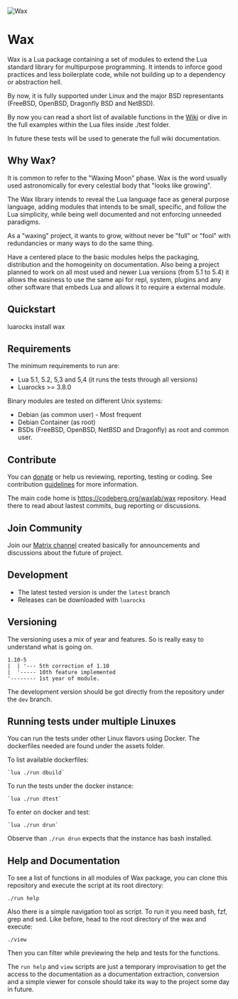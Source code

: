![Wax](https://repository-images.githubusercontent.com/527150563/25981ea3-4df3-4c7e-b496-6c66ee7a5574)

# Wax

Wax is a Lua package containing a set of modules to extend the Lua standard
library for multipurpose programming. It intends to inforce good practices
and less boilerplate code, while not building up to a dependency or abstraction
hell.

By now, it is fully supported under Linux and the major BSD representants
(FreeBSD, OpenBSD, Dragonfly BSD and NetBSD).

By now you can read a short list of available functions in the
[Wiki](https://codeberg.org/waxlab/wax/wiki)
or dive in the full examples within the Lua files inside ./test folder.

In future these tests will be used to generate the full wiki documentation.


## Why Wax?

It is common to refer to the "Waxing Moon" phase. Wax is the word usually used
astronomically for every celestial body that "looks like growing".

The Wax library intends to reveal the Lua language face as general purpose
language, adding modules that intends to be small, specific, and follow the
Lua simplicity, while being well documented and not enforcing unneeded
paradigms.

As a "waxing" project, it wants to grow, without never be "full" or "fool"
with redundancies or many ways to do the same thing.

Have a centered place to the basic modules helps the packaging, distribution
and the homogeinity on documentation. Also being a project planned to work on
all most used and newer Lua versions (from 5.1 to 5.4) it allows the easiness
to use the same api for repl, system, plugins and any other software that embeds
Lua and allows it to require a external module.


## Quickstart

luarocks install wax


## Requirements
The minimum requirements to run are:

* Lua 5.1, 5.2, 5,3 and 5,4 (it runs the tests through all versions)
* Luarocks >= 3.8.0

Binary modules are tested on different Unix systems:

* Debian (as common user) - Most frequent
* Debian Container (as root)
* BSDs (FreeBSD, OpenBSD, NetBSD and Dragonfly) as root and common user.


## Contribute

You can [donate](https://liberapay.com/WaxLab/donate) or help us
reviewing, reporting, testing or coding.
See contribution [guidelines](contributing.md) for more information.

The main code home is https://codeberg.org/waxlab/wax repository.
Head there to read about lastest commits, bug reporting or discussions.


## Join Community

Join our [Matrix channel]([https://matrix.to/#/#wax-lua:matrix.org])
created basically for announcements and discussions about the future of project.


## Development

* The latest tested version is under the `latest` branch
* Releases can be downloaded with `luarocks`


## Versioning

The versioning uses a mix of year and features. So is really easy to understand
what is going on.

```
1.10-5
|  | '--- 5th correction of 1.10
|  '----- 10th feature implemented
'-------- 1st year of module.
```

The development version should be got directly from the repository under the
`dev` branch.


## Running tests under multiple Linuxes

You can run the tests under other Linux flavors using Docker. The dockerfiles
needed are found under the assets folder.

To list available dockerfiles:

	`lua ./run dbuild`

To run the tests under the docker instance:

	`lua ./run dtest`

To enter on docker and test:

	`lua ./run drun`

Observe than `./run drun` expects that the instance has bash installed.


## Help and Documentation

To see a list of functions in all modules of Wax package, you can clone this
repository and execute the script at its root directory:

	./run help

Also there is a simple navigation tool as script. To run it you need bash, fzf,
grep and sed. Like before, head to the root directory of the wax and execute:

	./view

Then you can filter while previewing the help and tests for the functions.

The `run help` and `view` scripts are just a temporary improvisation to get the
access to the documentation as a documentation extraction, conversion and a
simple viewer for console should take its way to the project some day in future.
